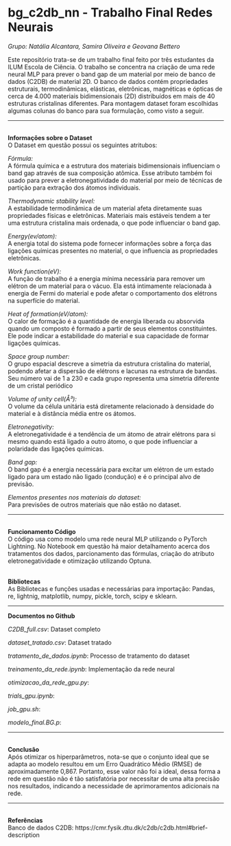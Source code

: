 # bg_c2db_nn - Trabalho Final Redes Neurais
_Grupo: Natália Alcantara, Samira Oliveira e Geovana Bettero_

Este repositório trata-se de um trabalho final feito por três estudantes da ILUM Escola de Ciência. O trabalho se concentra na criação de uma rede neural MLP para prever o band gap de um material por meio de banco de dados (C2DB) de material 2D. O banco de dados contém propriedades estruturais, termodinâmicas, elásticas, eletrônicas, magnéticas e ópticas de cerca de 4.000 materiais bidimensionais (2D) distribuídos em mais de 40 estruturas cristalinas diferentes. Para montagem dataset foram escolhidas algumas colunas do banco para sua formulação, como visto a seguir.
<hr>
<b><br>Informações sobre o Dataset<br></b>
O Dataset em questão possui os seguintes atritubos:


_Fórmula:_<br>A fórmula química e a estrutura dos materiais bidimensionais influenciam o band gap através de sua composição atômica. Esse atributo também foi usado para prever a eletronegatividade do material por meio de técnicas de partição para extração dos átomos individuais. 

_Thermodynamic stability level:_<br>  A estabilidade termodinâmica de um material afeta diretamente suas propriedades físicas e eletrônicas. Materiais mais estáveis tendem a ter uma estrutura cristalina mais ordenada, o que pode influenciar o band gap.

_Energy(ev/atom):_<br>  A energia total do sistema  pode fornecer informações sobre a força das ligações químicas presentes no material, o que influencia as propriedades eletrônicas.

_Work function(eV):_<br> A função de trabalho é a energia mínima necessária para remover um elétron de um material para o vácuo. Ela está intimamente relacionada à energia de Fermi do material e pode afetar o comportamento dos elétrons na superfície do material.

_Heat of formation(eV/atom):_<br> O calor de formação é a quantidade de energia liberada ou absorvida quando um composto é formado a partir de seus elementos constituintes. Ele pode indicar a estabilidade do material e sua capacidade de formar ligações químicas.

_Space group number:_<br>  O grupo espacial descreve a simetria da estrutura cristalina do material, podendo afetar a dispersão de elétrons e lacunas na estrutura de bandas. Seu número vai de 1 a 230 e cada grupo representa uma simetria diferente de um cristal periódico 

_Volume of unity cell(Å³):_<br> O volume da célula unitária está diretamente relacionado à densidade do material e à distância média entre os átomos.

_Eletronegativity:_<br> A eletronegatividade é a tendência de um átomo de atrair elétrons para si mesmo quando está ligado a outro átomo, o que pode influenciar a polaridade das ligações químicas.

_Band gap:_<br> O band gap é a energia necessária para excitar um elétron de um estado ligado para um estado não ligado (condução) e é o principal alvo de previsão.

_Elementos presentes nos materiais do dataset:_<br> Para previsões de outros materiais que não estão no dataset.

<hr>
<b><br>Funcionamento Código<br></b>
O código usa como modelo uma rede neural MLP utilizando o PyTorch Lightning. No Notebook em questão há maior detalhamento acerca dos tratamentos dos dados, parcionamento das fórmulas, criação do atributo eletronegatividade e otimização utilizando Optuna. 

<b><br>Bibliotecas<br></b>
As Bibliotecas e funções usadas e necessárias para importação: Pandas, re, lightnig, matplotlib, numpy, pickle, torch, scipy e sklearn. 

<hr>

<b>Documentos no Github<br></b>

_C2DB_full.csv_: Dataset completo

_dataset_tratado.csv_: Dataset tratado

_tratamento_de_dados.ipynb_: Processo de tratamento do dataset

_treinamento_da_rede.ipynb_: Implementação da rede neural

_otimizacao_da_rede_gpu.py_:

_trials_gpu.ipynb_:

_job_gpu.sh_:

_modelo_final.BG.p_:

<hr>
<b><br>Conclusão<br></b>
Após otimizar os hiperparâmetros, nota-se que o conjunto ideal que se adapta ao modelo resultou em um Erro Quadrático Médio (RMSE) de aproximadamente 0,867. Portanto, esse valor não foi a ideal, dessa forma a rede em questão não é tão satisfatória por necessitar de uma alta precisão nos resultados, indicando a necessidade de aprimoramentos adicionais na rede. 

<hr>
<b><br>Referências<br></b>
Banco de dados C2DB: https://cmr.fysik.dtu.dk/c2db/c2db.html#brief-description 
